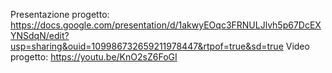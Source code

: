 Presentazione progetto:  https://docs.google.com/presentation/d/1akwyEOqc3FRNULJlvh5p67DcEXYNSdqN/edit?usp=sharing&ouid=109986732659211978447&rtpof=true&sd=true
Video progetto: https://youtu.be/KnO2sZ6FoGI

